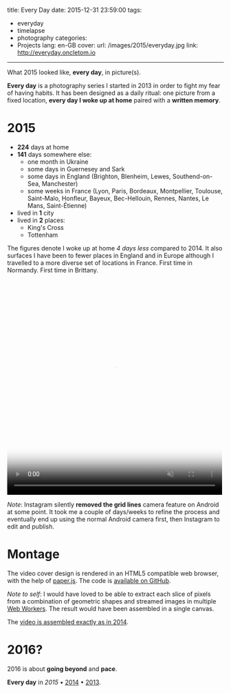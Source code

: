 title: Every Day
date: 2015-12-31 23:59:00
tags:
- everyday
- timelapse
- photography
categories:
- Projects
lang: en-GB
cover:
  url: /images/2015/everyday.jpg
  link: http://everyday.oncletom.io
---

What 2015 looked like, **every day**, in picture(s).

<!--more-->

**Every day** is a photography series I started in 2013 in order to fight my fear of having habits. It has been designed as a daily ritual: one picture from a fixed location, **every day I woke up at home** paired with a **written memory**.

# 2015

- **224** days at home
- **141** days somewhere else:
	- one month in Ukraine
	- some days in Guernesey and Sark
	- some days in England (Brighton, Blenheim, Lewes, Southend-on-Sea, Manchester)
	- some weeks in France (Lyon, Paris, Bordeaux, Montpellier, Toulouse, Saint-Malo, Honfleur, Bayeux, Bec-Hellouin, Rennes, Nantes, Le Mans, Saint-Étienne)
- lived in **1** city
- lived in **2** places:
	- King's Cross
	- Tottenham

The figures denote I woke up at home *4 days less* compared to 2014.
It also surfaces I have been to fewer places in England and in Europe although I travelled to a more diverse set of locations in France. First time in Normandy. First time in Brittany.

<video height="500" width="500" poster="/images/2015/12/2015-thumbnail.jpg" loop controls muted>
 <source src="https://dl.dropboxusercontent.com/u/14916101/everyday/2015.mp4" type="video/mp4">
</video>

*Note*: Instagram silently **removed the grid lines** camera feature on Android at some point. It took me a couple of days/weeks to refine the process and eventually end up using the normal Android camera first, then Instagram to edit and publish.


# Montage

The video cover design is rendered in an HTML5 compatible web browser, with the help of [paper.js](http://paperjs.org/). The code is [available on GitHub](https://github.com/oncletom/everyday-sequence/blob/0e5cd9b1b20023eb6cdd974a41db52c111b8419f/src/renderers/sequence-faded.js#L30-L51).

*Note to self*: I would have loved to be able to extract each slice of pixels from a combination of geometric shapes and  streamed images in multiple [Web Workers](https://developer.mozilla.org/en-US/docs/Web/API/Web_Workers_API). The result would have been assembled in a single canvas.

The [video is assembled exactly as in 2014](/2014/everyday#How_I_made_it).

# 2016?

2016 is about **going beyond** and **pace**.

**Every day** in *2015* • [2014](/2014/everyday/) • [2013](/2013/everyday/).


